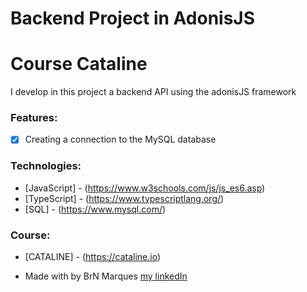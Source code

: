 # Backend Project in AdonisJS
 
<h1>Course Cataline</h1>

<p>I develop in this project a backend API using the adonisJS framework
</p>

### Features:

* [x] Creating a connection to the MySQL database


### Technologies:

* [JavaScript] - (https://www.w3schools.com/js/js_es6.asp)
* [TypeScript] - (https://www.typescriptlang.org/)
* [SQL] - (https://www.mysql.com/)

### Course:

* [CATALINE] - (https://cataline.io)

* Made with by BrN Marques [my linkedIn](https://www.linkedin.com/in/brunomarques85/)
